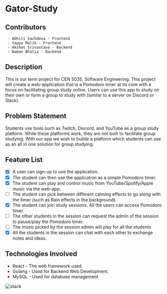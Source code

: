 # Gator-Study
## Contributors 

	 - Abhiti Sachdeva - Frontend
	 - Yagya Malik - Frontend
	 - Akshat Srivastava - Backend
	 - Naman Bhatia - Backend

## Description
This is our term project for CEN 5035, Software Engineering. This project will create a web-application that is a Pomodoro timer at its core with a focus on facilitating group study online. Users can use this app to study on their own or form a group to study with (similar to a server on Discord or Slack).
## Problem Statement
Students use tools such as Twitch, Discord, and YouTube as a group study platform. While these platforms work, they are not built to facilitate group studying. With our app we wish to builde a platform which students can use as an all in one solution for group studying.
## Feature List

 - [x] A user can sign-up to use the application.
 - [x] The student can then use the application as a simple Pomodoro timer.
 - [x] The student can play and control music from YouTube/Spotify/Apple music via the web-app.
 - [ ] The student can pick between different calming effects to go along with the timer (such as Rain effects in the background).
 - [x] The student can join study sessions. All the users can access Pomodoro timer.
 - [ ] The other students in the session can request the admin of the session to pause/play the Pomodoro timer.
 - [ ] The music picked by the session admin will play for all the students
 - [x] All the students in the session can chat with each other to exchange notes and ideas.

## Technologies Involved

 - React - The web framework used.
 - Golang - Used for Backend Web Development.
 - MySQL - Used for database management
 
![stack](https://user-images.githubusercontent.com/33253758/149400789-1cd7b443-c048-4210-9df2-698432760f80.png)
